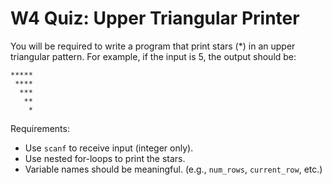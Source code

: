 # W4 Quiz: Upper Triangular Printer
You will be required to write a program that print stars (*) in an upper triangular pattern.
For example, if the input is 5, the output should be:
```
*****
 ****
  ***
   **
    *
```

Requirements:
- Use `scanf` to receive input (integer only).
- Use nested for-loops to print the stars.
- Variable names should be meaningful. (e.g., `num_rows`, `current_row`, etc.)